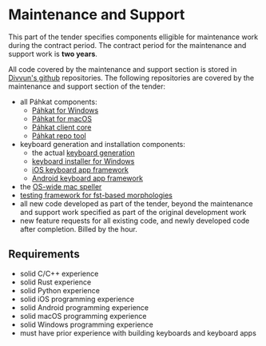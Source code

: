 # Maintenance and Support

This part of the tender specifies components elligible for maintenance work
during the contract period. The contract period for the maintenance and support
work is **two years**.

All code covered by the maintenance and support section is stored in
[Divvun's github](https://github.com/divvun) repositories. The following
repositories are covered by the maintenance and
support section of the tender:

* all Páhkat components:
    * [Páhkat for Windows](https://github.com/divvun/pahkat-client-windows)
    * [Páhkat for macOS](https://github.com/divvun/pahkat-client-macos)
    * [Páhkat client core](https://github.com/divvun/pahkat-client-core)
    * [Páhkat repo tool](https://github.com/divvun/pahkat)
* keyboard generation and installation components:
    * the actual [keyboard generation](https://github.com/divvun/kbdgen)
    * [keyboard installer for Windows](https://github.com/divvun/kbdi)
    * [iOS keyboard app framework](https://github.com/divvun/giellakbd-ios)
    * [Android keyboard app framework](https://github.com/divvun/giella-ime)
* the [OS-wide mac speller](https://github.com/divvun/macdivvun-service)
* [testing framework for fst-based morphologies](https://github.com/divvun/morph-test)
* all new code developed as part of the tender, beyond the maintenance and
  support work specified as part of the original development work
* new feature requests for all existing code, and newly developed code after
  completion. Billed by the hour.

## Requirements

* solid C/C++ experience
* solid Rust experience
* solid Python experience
* solid iOS programming experience
* solid Android programming experience
* solid macOS programming experience
* solid Windows programming experience
* must have prior experience with building keyboards and keyboard apps
